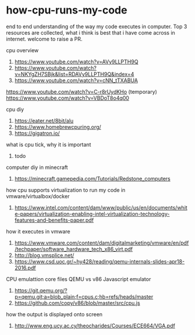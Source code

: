 # how-cpu-runs-my-code
end to end understanding of the way my code executes in computer.
Top 3 resources are collected, what i think is best that i have come across in internet. welcome to raise a PR.

cpu overview
1. https://www.youtube.com/watch?v=AVy9LLPTH9Q
2. https://www.youtube.com/watch?v=NKYgZH7SBjk&list=RDAVy9LLPTH9Q&index=4
3. https://www.youtube.com/watch?v=cNN_tTXABUA

https://www.youtube.com/watch?v=C-r8rUydKHo (temporary)
https://www.youtube.com/watch?v=VBDoT8o4q00

cpu diy
1. https://eater.net/8bit/alu
2. https://www.homebrewcpuring.org/
3. https://gigatron.io/

what is cpu tick, why it is important
1. todo

computer diy in minecraft
1. https://minecraft.gamepedia.com/Tutorials/Redstone_computers

how cpu supports virtualization to run my code in vmware/virtualbox/docker
1. https://www.intel.com/content/dam/www/public/us/en/documents/white-papers/virtualization-enabling-intel-virtualization-technology-features-and-benefits-paper.pdf

how it executes in vmware
1. https://www.vmware.com/content/dam/digitalmarketing/vmware/en/pdf/techpaper/software_hardware_tech_x86_virt.pdf
2. http://blog.vmsplice.net/
3. https://www.csd.uoc.gr/~hy428/reading/qemu-internals-slides-apr18-2016.pdf

CPU emulattion core files QEMU vs v86 Javascript emulator
1. https://git.qemu.org/?p=qemu.git;a=blob_plain;f=cpus.c;hb=refs/heads/master
2. https://github.com/copy/v86/blob/master/src/cpu.js

how the output is displayed onto screen
1. http://www.eng.ucy.ac.cy/theocharides/Courses/ECE664/VGA.pdf
